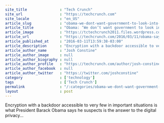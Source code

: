 ```yaml
---
site_title               : "Tech Crunch"
site_url                 : "https://techcrunch.com"
site_locale              : "en_US"
article_slug             : "obama-we-dont-want-government-to-look-into-everyones-phones-willy-nilly"
article_title            : "Obama: ‘We don’t want government to look into everyone’s phones willy-nilly’"
article_image            : "https://tctechcrunch2011.files.wordpress.com/2016/03/514874464-e1476708290497.jpg?w=764&h=400&crop=1"
article_url              : "https://techcrunch.com/2016/03/11/obama-says-we-dont-want-government-to-look-into-everyones-phones-willy-nilly/"
article_published_at     : "2016-03-11T13:59:38-03:00"
article_description      : "Encryption with a backdoor accessible to very few in important situations is what President Barack Obama says he suspects is the answer to the digital privacy..."
article_author_name      : "Josh Constine"
article_author_image     : null
article_author_biography : null
article_author_profile   : "https://techcrunch.com/author/josh-constine/"
article_author_facebook  : null
article_author_twitter   : "https://twitter.com/joshconstine"
category                 : ['technology']
tags                     : ['Tech Crunch']
permalink                : "/:categories/obama-we-dont-want-government-to-look-into-everyones-phones-willy-nilly/"
layout                   : post
---
```


Encryption with a backdoor accessible to very few in important situations is what President Barack Obama says he suspects is the answer to the digital privacy...
